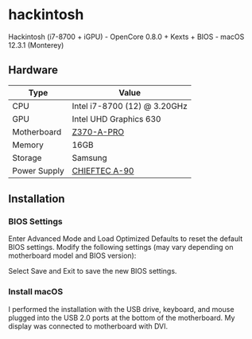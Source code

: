 # hackintosh
Hackintosh (i7-8700 + iGPU) - OpenCore 0.8.0 + Kexts + BIOS - macOS 12.3.1 (Monterey) 

## Hardware

Type | Value
--- | ---
CPU | Intel i7-8700 (12) @ 3.20GHz
GPU | Intel UHD Graphics 630
Motherboard | [Z370-A-PRO](https://www.msi.com/Motherboard/Z370-A-PRO/Specification)
Memory | 16GB
Storage | Samsung
Power Supply | [CHIEFTEC A-90](https://www.chieftec.eu/products-detail/109/A-90-SERIES/112/GDP-750C)

## Installation

### BIOS Settings

Enter Advanced Mode and Load Optimized Defaults to reset the default BIOS settings. Modify the following settings (may vary depending on motherboard model and BIOS version):

Select Save and Exit to save the new BIOS settings.

### Install macOS

I performed the installation with the USB drive, keyboard, and mouse plugged into the USB 2.0 ports at the bottom of the motherboard. My display was connected to motherboard with DVI.